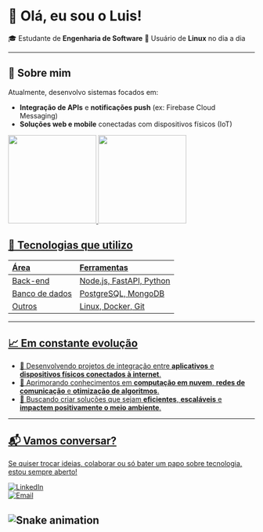 # 👋 Olá, eu sou o Luis!

🎓 Estudante de **Engenharia de Software** 
🐧 Usuário de **Linux** no dia a dia  

---

## 🚀 Sobre mim

Atualmente, desenvolvo sistemas focados em:

- **Integração de APIs** e **notificações push** (ex: Firebase Cloud Messaging)
- **Soluções web e mobile** conectadas com dispositivos físicos (IoT)

<div>
<a href="https://github.com/seu-usuário-aqui">
<img loading="lazy" height="180em" src="https://github-readme-stats.vercel.app/api/top-langs/?username=seu-usuário-aqui&layout=compact&langs_count=7&theme=dracula"/>
<img loading="lazy" height="180em" src="https://github-readme-stats.vercel.app/api?username=seu-usuário-aqui&show_icons=true&theme=dracula&include_all_commits=true&count_private=true"/>
</div>

## 🧰 Tecnologias que utilizo

| Área | Ferramentas |
|:----|:------------|
| Back-end | Node.js, FastAPI, Python |
| Banco de dados | PostgreSQL, MongoDB |
| Outros | Linux, Docker, Git |

---

## 📈 Em constante evolução

- 🔭 Desenvolvendo projetos de integração entre **aplicativos** e **dispositivos físicos conectados à internet**.
- 🌱 Aprimorando conhecimentos em **computação em nuvem**, **redes de comunicação** e **otimização de algoritmos**.
- 🎯 Buscando criar soluções que sejam **eficientes**, **escaláveis** e **impactem positivamente o meio ambiente**.

---

## 📬 Vamos conversar?

Se quiser trocar ideias, colaborar ou só bater um papo sobre tecnologia, estou sempre aberto!

[![LinkedIn](https://img.shields.io/badge/LinkedIn-Connect-blue)](https://www.linkedin.com/)  
[![Email](https://img.shields.io/badge/Email-Contact-red)](mailto:seuemail@example.com)


![Snake animation](https://github.com/seu-usuário-aqui/seu-usuário-aqui/blob/output/github-contribution-grid-snake.svg)
---

